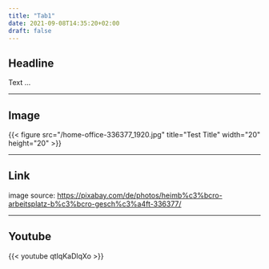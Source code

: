 ```yaml
---
title: "Tab1"
date: 2021-09-08T14:35:20+02:00
draft: false
---
```


## Headline
Text ...

---
## Image
{{< figure src="/home-office-336377_1920.jpg" title="Test Title" width="20" height="20" >}}
<!-- image source: https://pixabay.com/de/photos/heimb%c3%bcro-arbeitsplatz-b%c3%bcro-gesch%c3%a4ft-336377/ -->

---
## Link
image source:
https://pixabay.com/de/photos/heimb%c3%bcro-arbeitsplatz-b%c3%bcro-gesch%c3%a4ft-336377/

---
## Youtube
{{< youtube qtIqKaDlqXo >}}
